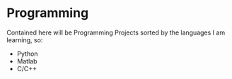 # Programming
Contained here will be Programming Projects sorted by the languages I am learning, so:
- Python
- Matlab
- C/C++